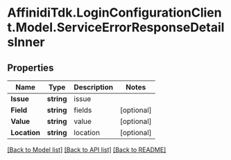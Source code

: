 # AffinidiTdk.LoginConfigurationClient.Model.ServiceErrorResponseDetailsInner

## Properties

Name | Type | Description | Notes
------------ | ------------- | ------------- | -------------
**Issue** | **string** | issue | 
**Field** | **string** | fields | [optional] 
**Value** | **string** | value | [optional] 
**Location** | **string** | location | [optional] 

[[Back to Model list]](../README.md#documentation-for-models) [[Back to API list]](../README.md#documentation-for-api-endpoints) [[Back to README]](../README.md)

